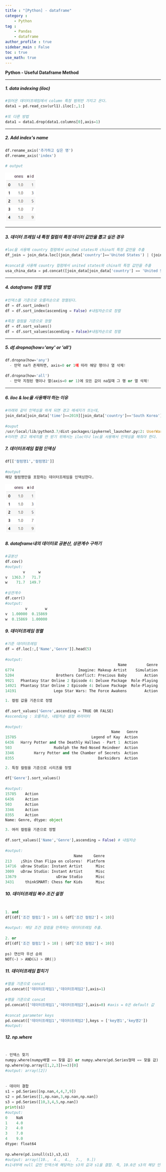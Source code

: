 ```yaml
---
title : "[Python] - dataframe"
category :
    - Python
tag : 
    - Pandas
    - dataframe
author_profile : true
sidebar_main : False  
toc : true 
use_math: true
---
```


**Python - Useful Dataframe Method**

---

##### *1. data indexing (iloc)*

```py
#읽어온 데이터프레임에서 column 특정 범위만 가지고 온다.
data1 = pd.read_csv(url1).iloc[:,1:]

#또 다른 방법 
data1 = data1.drop(data1.columns[0],axis=1)
```

---

##### *2. Add index's name*

```py
df.rename_axis('추가하고 싶은 명')
df.rename_axis('index')

# output
```

<img src='/assets/dataframe2.PNG' width = 100>

---

##### *3. 데이터 프레임 내 특정 컬럼의 특정 데이터 값만을 뽑고 싶은 경우*

```py
#loc을 사용해 country 컬럼에서 united states와 china의 특정 값만을 추출
df_join = join_data.loc[(join_data['country']=='United States') | (join_data['country']=='China')]

#concat을 사용해 country 컬럼에서 united states와 china의 특정 값만을 추출
usa_china_data = pd.concat([join_data[join_data['country'] == 'United States'],join_data[join_data['country'] == 'China']],axis=0)
```

---

##### *4. dataframe 정렬 방법*

```py
#인덱스를 기준으로 오름차순으로 정렬된다.
df = df.sort_index() 
df = df.sort_index(ascending = False) #내림차순으로 정렬

#특정 컬럼을 기준으로 정렬
df = df.sort_values()
df = df.sort_values(ascending = False)#내림차순으로 정렬
```

---

##### *5. df.dropna(how='any' or 'all')*

```py
df.dropna(how='any')
  - 만약 na가 존재하면, axis=0 or 1에 따라 해당 행이나 열 삭제!

df.dropna(how='all')
  - 만약 지정된 행이나 열(axis=0 or 1)에 모든 값이 na일때 그 행 or 열 삭제!
```

---

##### *6. iloc & loc을 사용해야 하는 이유*

```py
#아래와 같이 인덱싱을 하게 되면 경고 메세지가 뜨는데,
join_data[join_data['time']==2019][join_data['country']=='South Korea']['PPP']

#ouput
/usr/local/lib/python3.7/dist-packages/ipykernel_launcher.py:2: UserWarning: Boolean Series key will be reindexed to match DataFrame index.
#이러한 경고 메세지를 안 받기 위해서는 iloc이나 loc을 사용해서 인덱싱을 해줘야 한다.
```

##### *7. 데이터프레임 컬럼 인덱싱*
```py 
df[['컬럼명1','컬럼명2']] 

#output
해당 컬럼명만을 포함하는 데이터프레임을 인덱싱한다.
```
<img src='/assets/dataframe2.PNG' width = 100>

##### *8. dataframe내의 데이터로 공분산, 상관계수 구하기*

```py
#공분산
df.cov()
#output:
        v      w
v  1363.7   71.7
w    71.7  149.7

#상관계수
df.corr()
#output:
         v        w
v  1.00000  0.15869
w  0.15869  1.00000
```

##### *9. 데이터프레임 정렬*

```py
#기준 데이터프레임
df = df.loc[:,['Name','Genre']].head(5)

#output:
                                                   Name         Genre
6774                             Imagine: Makeup Artist    Simulation
5204                   Brothers Conflict: Precious Baby        Action
9921   Phantasy Star Online 2 Episode 4: Deluxe Package  Role-Playing
14921  Phantasy Star Online 2 Episode 4: Deluxe Package  Role-Playing
14191                 Lego Star Wars: The Force Awakens        Action
```

```py
1. 컬럼 값을 기준으로 정렬

df.sort_values('Genre',ascending = TRUE OR FALSE) 
#ascending : 오름차순, 내림차순 설정 파라미터

#output:
                                                Name   Genre
15785                                  Legend of Kay  Action
6436   Harry Potter and the Deathly Hallows - Part 1  Action
503                   Rudolph the Red-Nosed Reindeer  Action
3346         Harry Potter and the Chamber of Secrets  Action
8355                                      Darksiders  Action
```

```py
2. 특정 컬럼을 기준으로 시리즈를 정렬

df['Genre'].sort_values()

#output:
15785    Action
6436     Action
503      Action
3346     Action
8355     Action
Name: Genre, dtype: object
```

```py
3. 여러 컬럼을 기준으로 정렬

df.sort_values(['Name','Genre'],ascending = False) # 내림차순

#output:
                               Name     Genre
213    ¡Shin Chan Flipa en colores!  Platform
14716  uDraw Studio: Instant Artist      Misc
3009   uDraw Studio: Instant Artist      Misc
13679                  uDraw Studio      Misc
3431     thinkSMART: Chess for Kids      Misc
```

##### *10. 데이터프레임 복수 조건 설정*

```py

1. and 
df[(df['조건 컬럼1'] > 10) & (df['조건 컬럼2'] < 10)]

#output: 해당 조건 컬럼을 만족하는 데이터프레임 추출. 

2. or 
df[(df['조건 컬럼1'] > 10) | (df['조건 컬럼2'] < 10)]

ps) 연산자 우선 순위
NOT(~) > AND(&) > OR(|)

```

##### *11. 데이터프레임 합치기*

```py
#열을 기준으로 concat
pd.concat(['데이터프레임1','데이터프레임2'],axis=1) 

#행을 기준으로 concat
pd.concat(['데이터프레임1','데이터프레임2'],axis=0) #axis = 0은 default 값

#concat parameter keys
pd.concat(['데이터프레임1','데이터프레임2'],keys = ['key명1','key명2'])
#output:
```

##### *12. np.where*

```py

- 인덱스 찾기
numpy.where(numpy배열 == 찾을 값) or numpy.where(pd.Series형태 == 찾을 값)
np.where(np.array([1,2,3])==3)[0]
#output: array([2])


- 데이터 결합
s1 = pd.Series([np.nan,4,4,7,9])
s2 = pd.Series([1,np.nan,3,np.nan,np.nan])
s3 = pd.Series([10,3,4,5,np.nan])
print(s1)
#output:
0    NaN
1    4.0
2    4.0
3    7.0
4    9.0
dtype: float64

np.where(pd.isnull(s1),s3,s1)
#output: array([10.,  4.,  4.,  7.,  9.]) 
#s1내부에 null 값인 인덱스에 해당하는 s3의 값과 s1을 결합. 즉, 10.0은 s3의 해당 인덱스의 원소이다. 나머지 원소는 s1의 내부 원소

```
